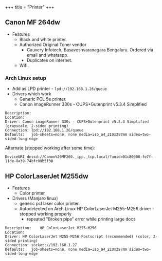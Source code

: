 +++
title = "Printer"
+++

## Canon MF 264dw
- Features 
  - Black and white printer.
  - Authorized Original Toner vendor
    - Cauvery Infotech, Basaveshvaranagara Bengaluru. Ordered via email and whatsapp.
    - Duplicates on internet.
  - Wifi.

### Arch Linux setup
- Add as LPD printer - `lpd://192.168.1.26/queue`
- Drivers which work
  - Generic PCL 5e printer.  
  - Canon imageRunner 330s - CUPS+Gutenprint v5.3.4 Simplified 

```
Description:	
Location:	
Driver:	Canon imageRunner 330s - CUPS+Gutenprint v5.3.4 Simplified (grayscale, 2-sided printing)
Connection:	lpd://192.168.1.26/queue
Defaults:	job-sheets=none, none media=iso_a4_210x297mm sides=two-sided-long-edge

```

Alternate (stopped working after some time): 

```
DeviceURI dnssd://Canon%20MF260._ipp._tcp.local/?uuid=01c80000-fe7f-11de-8a39-74bfc08b5f30
```


##  HP ColorLaserJet M255dw
- Features
  - Color printer
- Drivers (Manjaro linux)
  - generic pcl laser color printer.
  - Autodetected on Arch Linux HP ColorLaserJet M255-M256 driver - stopped working properly 
    - repeated "Broken pipe" error while printing large docs

```
Description:	HP ColorLaserJet M255-M256
Location:	
Driver:	HP ColorLaserJet M255-M256 Postscript (recommended) (color, 2-sided printing)
Connection:	socket://192.168.1.27
Defaults:	job-sheets=none, none media=iso_a4_210x297mm sides=two-sided-long-edge
```